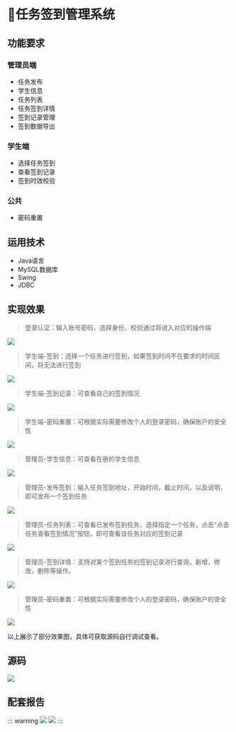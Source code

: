 # 📝任务签到管理系统

## 功能要求

### 管理员端

- 任务发布
- 学生信息
- 任务列表
- 任务签到详情
- 签到记录管理
- 签到数据导出

### 学生端

- 选择任务签到
- 查看签到记录
- 签到时效校验

### 公共

- 密码重置



## 运用技术

- Java语言
- MySQL数据库
- Swing
- JDBC

## 实现效果

> 登录认证：输入账号密码，选择身份，校验通过将进入对应的操作端

![](http://cdn.qiniu.liyansheng.top/typora/image-20240127222845733.png)

> 学生端-签到：选择一个任务进行签到，如果签到时间不在要求的时间区间，将无法进行签到

![](http://cdn.qiniu.liyansheng.top/typora/image-20240127222904437.png)

> 学生端-签到记录：可查看自己的签到情况

![](http://cdn.qiniu.liyansheng.top/typora/image-20240127222914135.png)

> 学生端-密码重置：可根据实际需要修改个人的登录密码，确保账户的安全性

![](http://cdn.qiniu.liyansheng.top/typora/image-20240127222919812.png)

> 管理员-学生信息：可查看在册的学生信息

![](http://cdn.qiniu.liyansheng.top/typora/image-20240127222941630.png)

> 管理员-发布签到：输入任务签到地址，开始时间，截止时间，以及说明，即可发布一个签到任务

![](http://cdn.qiniu.liyansheng.top/typora/image-20240127222948379.png)

> 管理员-任务列表：可查看已发布签到任务，选择指定一个任务，点击“点击任务查看签到情况”按钮，即可查看该任务对应的签到记录

![](http://cdn.qiniu.liyansheng.top/typora/image-20240127222954770.png)

> 管理员-签到详情：支持对某个签到任务的签到记录进行查询，新增，修改，删除等操作。

![](http://cdn.qiniu.liyansheng.top/typora/image-20240127223003750.png)

> 管理员-密码重置：可根据实际需要修改个人的登录密码，确保账户的安全性

![](http://cdn.qiniu.liyansheng.top/typora/image-20240127230121008.png)

以上展示了部分效果图，具体可获取源码自行调试查看。

## 源码

![](http://cdn.qiniu.liyansheng.top/typora/image-20240127230329955.png)

## 配套报告
::: warning
![](http://cdn.qiniu.liyansheng.top/img/报告预览123.jpg)
![](http://cdn.qiniu.liyansheng.top/img/20240614230609.png)
:::